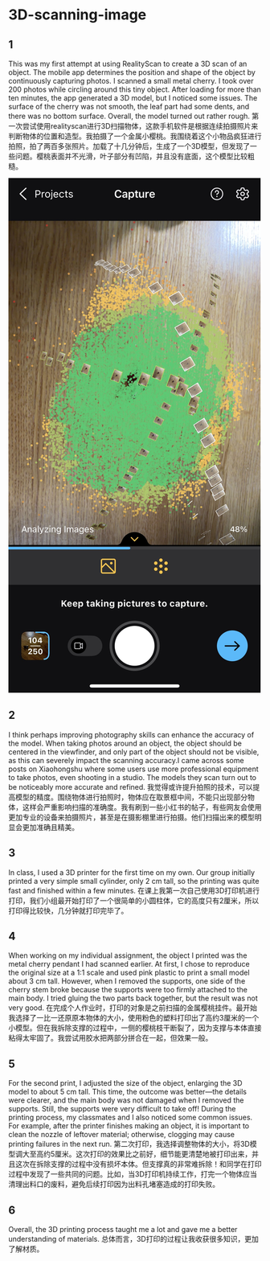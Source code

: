 # 3D-scanning-image
## 1
This was my first attempt at using RealityScan to create a 3D scan of an object. The mobile app determines the position and shape of the object by continuously capturing photos. I scanned a small metal cherry. I took over 200 photos while circling around this tiny object. After loading for more than ten minutes, the app generated a 3D model, but I noticed some issues. The surface of the cherry was not smooth, the leaf part had some dents, and there was no bottom surface. Overall, the model turned out rather rough.
第一次尝试使用realityscan进行3D扫描物体，这款手机软件是根据连续拍摄照片来判断物体的位置和造型。我拍摄了一个金属小樱桃。我围绕着这个小物品疯狂进行拍照，拍了两百多张照片。加载了十几分钟后，生成了一个3D模型，但发现了一些问题。樱桃表面并不光滑，叶子部分有凹陷，并且没有底面，这个模型比较粗糙。

![](file/1.jpg)
## 2
I think perhaps improving photography skills can enhance the accuracy of the model. When taking photos around an object, the object should be centered in the viewfinder, and only part of the object should not be visible, as this can severely impact the scanning accuracy.I came across some posts on Xiaohongshu where some users use more professional equipment to take photos, even shooting in a studio. The models they scan turn out to be noticeably more accurate and refined.
我觉得或许提升拍照的技术，可以提高模型的精度。围绕物体进行拍照时，物体应在取景框中间，不能只出现部分物体，这样会严重影响扫描的准确度。我有刷到一些小红书的帖子，有些网友会使用更加专业的设备来拍摄照片，甚至是在摄影棚里进行拍摄。他们扫描出来的模型明显会更加准确且精美。
## 3
In class, I used a 3D printer for the first time on my own. Our group initially printed a very simple small cylinder, only 2 cm tall, so the printing was quite fast and finished within a few minutes. 
在课上我第一次自己使用3D打印机进行打印，我们小组最开始打印了一个很简单的小圆柱体，它的高度只有2厘米，所以打印得比较快，几分钟就打印完毕了。
## 4
When working on my individual assignment, the object I printed was the metal cherry pendant I had scanned earlier. At first, I chose to reproduce the original size at a 1:1 scale and used pink plastic to print a small model about 3 cm tall. However, when I removed the supports, one side of the cherry stem broke because the supports were too firmly attached to the main body. I tried gluing the two parts back together, but the result was not very good.
在完成个人作业时，打印的对象是之前扫描的金属樱桃挂件。最开始我选择了一比一还原原本物体的大小，使用粉色的塑料打印出了高约3厘米的一个小模型。但在我拆除支撑的过程中，一侧的樱桃枝干断裂了，因为支撑与本体直接粘得太牢固了。我尝试用胶水把两部分拼合在一起，但效果一般。
## 5
For the second print, I adjusted the size of the object, enlarging the 3D model to about 5 cm tall. This time, the outcome was better—the details were clearer, and the main body was not damaged when I removed the supports. Still, the supports were very difficult to take off! During the printing process, my classmates and I also noticed some common issues. For example, after the printer finishes making an object, it is important to clean the nozzle of leftover material; otherwise, clogging may cause printing failures in the next run.
第二次打印，我选择调整物体的大小，将3D模型调大至高约5厘米。这次打印的效果比之前好，细节能更清楚地被打印出来，并且这次在拆除支撑的过程中没有损坏本体。但支撑真的非常难拆除！和同学在打印过程中发现了一些共同的问题。比如，当3D打印机持续工作，打完一个物体应当清理出料口的废料，避免后续打印因为出料孔堵塞造成的打印失败。
## 6
Overall, the 3D printing process taught me a lot and gave me a better understanding of materials. 
总体而言，3D打印的过程让我收获很多知识，更加了解材质。
